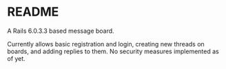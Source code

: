 # README

A Rails 6.0.3.3 based message board.

Currently allows basic registration and login, creating new threads on boards, and adding replies to them. No security measures implemented as of yet.